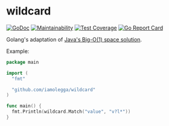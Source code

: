 # wildcard

[![GoDoc](https://godoc.org/github.com/iamolegga/wildcard?status.svg)](https://godoc.org/github.com/iamolegga/wildcard)
[![Maintainability](https://api.codeclimate.com/v1/badges/50abc2cef12094116686/maintainability)](https://codeclimate.com/github/iamolegga/wildcard/maintainability)
[![Test Coverage](https://api.codeclimate.com/v1/badges/50abc2cef12094116686/test_coverage)](https://codeclimate.com/github/iamolegga/wildcard/test_coverage)
[![Go Report Card](https://goreportcard.com/badge/github.com/iamolegga/wildcard)](https://goreportcard.com/report/github.com/iamolegga/wildcard)

Golang's adaptation of [Java's Big-O(1) space solution](https://www.programcreek.com/2014/06/leetcode-wildcard-matching-java/).

Example:

```go
package main

import (
  "fmt"

  "github.com/iamolegga/wildcard"
)

func main() {
  fmt.Println(wildcard.Match("value", "v?l*"))
}
```
